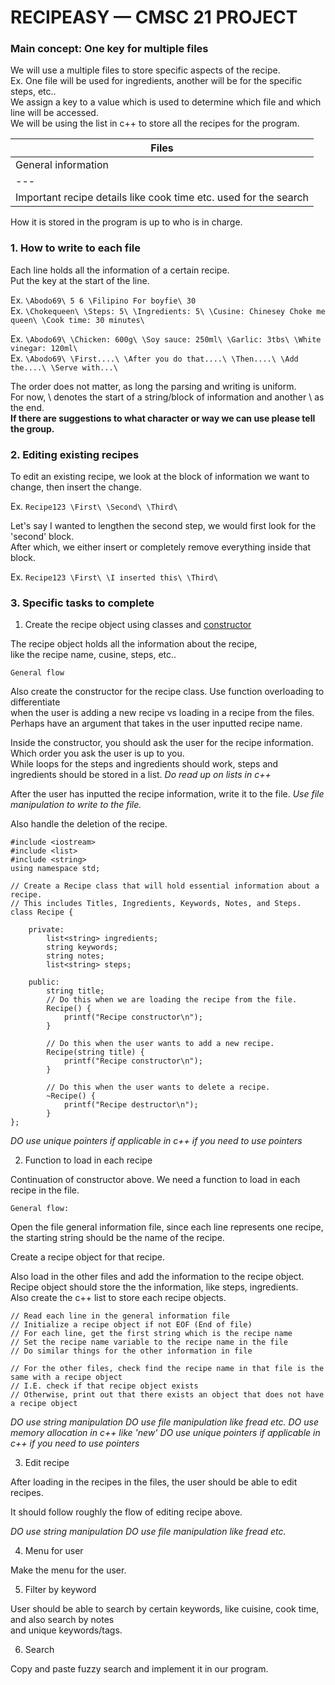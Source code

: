 # RECIPEASY — CMSC 21 PROJECT

###  Main concept: One key for multiple files

We will use a multiple files to store specific aspects of the recipe.  
Ex. One file will be used for ingredients, another will be for the specific steps, etc..  
We assign a key to a value which is used to determine which file and which line will be accessed.  
We will be using the list in c++ to store all the recipes for the program.

| Files |
| --- |
| General information | Ingredients | Steps | Notes | 
| --- |
| Important recipe details like cook time etc. used for the search | Ingredients | Steps | Extra bits of info for the recipe |

How it is stored in the program is up to who is in charge.

### 1. How to write to each file

Each line holds all the  information of a certain recipe.  
Put the key at the start of the line.

Ex. `\Abodo69\ 5 6 \Filipino For boyfie\ 30`  
Ex. `\Chokequeen\ \Steps: 5\ \Ingredients: 5\ \Cusine: Chinesey Choke me queen\ \Cook time: 30 minutes\`    

Ex. `\Abodo69\ \Chicken: 600g\ \Soy sauce: 250ml\ \Garlic: 3tbs\ \White vinegar: 120ml\`  
Ex. `\Abodo69\ \First....\ \After you do that....\ \Then....\ \Add the....\ \Serve with...\`  

The order does not matter, as long the parsing and writing is uniform.  
For now, \ denotes the start of a string/block of information and another \ as the end.  
**If there are suggestions to what character or way we can use please tell the group.** 

### 2. Editing existing recipes

To edit an existing recipe, we look at the block of information we want to change, then insert the change.  

Ex. `Recipe123 \First\ \Second\ \Third\`

Let's say I wanted to lengthen the second step, we would first look for the 'second' block.  
After which, we either insert or completely remove everything inside that block.

Ex. `Recipe123 \First\ \I inserted this\ \Third\`

### 3. Specific tasks to complete

1. Create the recipe object using classes and [constructor](https://www.geeksforgeeks.org/constructors-c/) 

The recipe object holds all the information about the recipe,  
like the recipe name, cusine, steps, etc.. 

`General flow`

Also create the constructor for the recipe class. Use function overloading to differentiate  
when the user is adding a new recipe vs loading in a recipe from the files.
Perhaps have an argument that takes in the user inputted recipe name.

Inside the constructor, you should ask the user for the recipe information.
Which order you ask the user is up to you.  
While loops for the steps and ingredients should work, steps and ingredients should be stored in a list. 
*Do read up on lists in c++* 

After the user has inputted the recipe information, write it to the file. 
*Use file manipulation to write to the file.*


Also handle the deletion of the recipe.

```
#include <iostream>
#include <list>
#include <string>
using namespace std;

// Create a Recipe class that will hold essential information about a recipe.
// This includes Titles, Ingredients, Keywords, Notes, and Steps.
class Recipe {

    private:
        list<string> ingredients;
        string keywords;
        string notes;
        list<string> steps;

    public:
        string title;
        // Do this when we are loading the recipe from the file.
        Recipe() {
            printf("Recipe constructor\n");
        }

        // Do this when the user wants to add a new recipe.
        Recipe(string title) {
            printf("Recipe constructor\n");
        }

        // Do this when the user wants to delete a recipe.
        ~Recipe() {
            printf("Recipe destructor\n");
        }
};
```

*DO use unique pointers if applicable in c++ if you need to use pointers*

2. Function to load in each recipe

Continuation of constructor above.
We need a function to load in each recipe in the file.

`General flow:`

Open the file general information file, since each line represents one recipe,   
the starting string should be the name of the recipe.  

Create a recipe object for that recipe.  

Also load in the other files and add the information to the recipe object.  
Recipe object should store the the information, like steps, ingredients.  
Also create the c++ list to store each recipe objects.  

```
// Read each line in the general information file
// Initialize a recipe object if not EOF (End of file)
// For each line, get the first string which is the recipe name
// Set the recipe name variable to the recipe name in the file
// Do similar things for the other information in file

// For the other files, check find the recipe name in that file is the same with a recipe object  
// I.E. check if that recipe object exists
// Otherwise, print out that there exists an object that does not have a recipe object
```

*DO use string manipulation*
*DO use file manipulation like fread etc.*
*DO use memory allocation in c++ like 'new'*
*DO use unique pointers if applicable in c++ if you need to use pointers*

3. Edit recipe

After loading in the recipes in the files, the user should be able to 
edit recipes.

It should follow roughly the flow of editing recipe above.

*DO use string manipulation*
*DO use file manipulation like fread etc.*

4. Menu for user

Make the menu for the user.

5. Filter by keyword

User should be able to search by certain keywords, like cuisine, cook time, and also search by notes  
and unique keywords/tags. 

6. Search 

Copy and paste fuzzy search and implement it in our program.